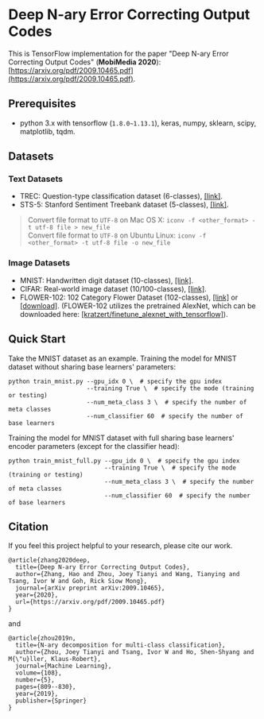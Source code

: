 # Deep N-ary Error Correcting Output Codes

This is TensorFlow implementation for the paper "Deep N-ary Error Correcting Output Codes" (**MobiMedia 2020**): 
[https://arxiv.org/pdf/2009.10465.pdf](https://arxiv.org/pdf/2009.10465.pdf).

## Prerequisites

- python 3.x with tensorflow (`1.8.0~1.13.1`), keras, numpy, sklearn, scipy, matplotlib, tqdm.

## Datasets
### Text Datasets
- TREC: Question-type classification dataset (6-classes), [[link]](http://cogcomp.org/Data/QA/QC/).
- STS-5: Stanford Sentiment Treebank dataset (5-classes), [[link]](https://nlp.stanford.edu/sentiment/index.html).

> Convert file format to `UTF-8` on Mac OS X: `iconv -f <other_format> -t utf-8 file > new_file`  
> Convert file format to `UTF-8` on Ubuntu Linux: `iconv -f <other_format> -t utf-8 file -o new_file`

### Image Datasets
- MNIST: Handwritten digit dataset (10-classes), [[link]](http://yann.lecun.com/exdb/mnist/).
- CIFAR: Real-world image dataset (10/100-classes), [[link]](https://www.cs.toronto.edu/~kriz/cifar.html).
- FLOWER-102: 102 Category Flower Dataset (102-classes), [[link]](http://www.robots.ox.ac.uk/~vgg/data/flowers/102/)
  or [[download]](https://s3.amazonaws.com/content.udacity-data.com/nd089/flower_data.tar.gz). (FLOWER-102 utilizes the 
  pretrained AlexNet, which can be downloaded here: [[kratzert/finetune_alexnet_with_tensorflow]](
  https://github.com/kratzert/finetune_alexnet_with_tensorflow)).
  
## Quick Start
Take the MNIST dataset as an example. Training the model for MNIST dataset without sharing base learners' parameters:
```shell
python train_mnist.py --gpu_idx 0 \  # specify the gpu index
                      --training True \  # specify the mode (training or testing)
                      --num_meta_class 3 \  # specify the number of meta classes
                      --num_classifier 60  # specify the number of base learners
```
Training the model for MNIST dataset with full sharing base learners' encoder parameters (except for the classifier head):
```shell
python train_mnist_full.py --gpu_idx 0 \  # specify the gpu index
                           --training True \  # specify the mode (training or testing)
                           --num_meta_class 3 \  # specify the number of meta classes
                           --num_classifier 60  # specify the number of base learners
```

## Citation
If you feel this project helpful to your research, please cite our work.
```text
@article{zhang2020deep,
  title={Deep N-ary Error Correcting Output Codes},
  author={Zhang, Hao and Zhou, Joey Tianyi and Wang, Tianying and Tsang, Ivor W and Goh, Rick Siow Mong},
  journal={arXiv preprint arXiv:2009.10465},
  year={2020},
  url={https://arxiv.org/pdf/2009.10465.pdf}
}
```
and
```text
@article{zhou2019n,
  title={N-ary decomposition for multi-class classification},
  author={Zhou, Joey Tianyi and Tsang, Ivor W and Ho, Shen-Shyang and M{\"u}ller, Klaus-Robert},
  journal={Machine Learning},
  volume={108},
  number={5},
  pages={809--830},
  year={2019},
  publisher={Springer}
}
```
